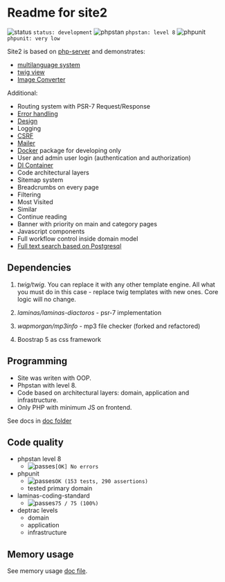 # Readme for site2

![status](https://placehold.co/15x15/f03c15/f03c15.png) `status: development`
![phpstan](https://placehold.co/15x15/1589F0/1589F0.png) `phpstan: level 8`
![phpunit](https://placehold.co/15x15/c5f015/c5f015.png) `phpunit: very low`

Site2 is based on [php-server](https://github.com/Romchik38/server) and demonstrates:

- [multilanguage system](./doc/language/01-readme.md)
- [twig view](./doc/templates/01-readme.md)
- [Image Converter](./doc/Image_Converter/01_readme.md)

Additional:

- Routing system with PSR-7 Request/Response
- [Error handling](./doc/errors/errors.md)
- [Design](./doc/design/01-readme.md)
- Logging
- [CSRF](./doc/security/csrf.md)
- [Mailer](./doc/mail/docker.md)
- [Docker](./doc/docker/00_readme.md) package for developing only
- User and admin user login (authentication and authorization)
- [DI Container](./doc/bootstrap/Container.md)
- Code architectural layers
- Sitemap system
- Breadcrumbs on every page
- Filtering
- Most Visited
- Similar
- Continue reading
- Banner with priority on main and category pages
- Javascript components
- Full workflow control inside domain model
- [Full text search based on Postgresql](./doc/search/readme.md)

## Dependencies

1. *twig/twig*. You can replace it with any other template engine. All what you must do in this case - replace twig templates with new ones. Core logic will no change.

2. *laminas/laminas-diactoros* - psr-7 implementation

3. *wapmorgan/mp3info* - mp3 file checker (forked and refactored)

4. Boostrap 5 as css framework

## Programming

- Site was writen with OOP.
- Phpstan with level 8.
- Code based on architectural layers: domain, application and infrastructure.
- Only PHP with minimum JS on frontend.

See docs in [doc folder](./doc/)

## Code quality

- phpstan level 8
  - ![passes](https://placehold.co/15x15/0dbc79/0dbc79.png)`[OK] No errors`  
- phpunit
  - ![passes](https://placehold.co/15x15/0dbc79/0dbc79.png)`OK (153 tests, 290 assertions)`
  - tested primary domain
- laminas-coding-standard
  - ![passes](https://placehold.co/15x15/0dbc79/0dbc79.png)`75 / 75 (100%)`
- deptrac levels
  - domain
  - application
  - infrastructure

## Memory usage

See memory usage [doc file](./doc/monitoring/memory.md).
